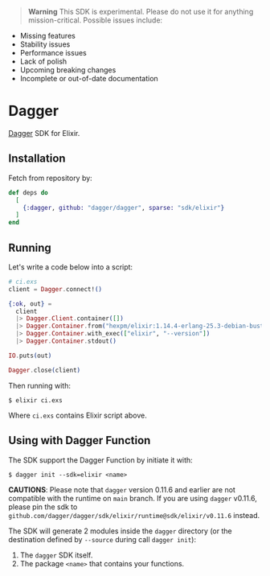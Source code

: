 > **Warning** This SDK is experimental. Please do not use it for anything
> mission-critical. Possible issues include:

- Missing features
- Stability issues
- Performance issues
- Lack of polish
- Upcoming breaking changes
- Incomplete or out-of-date documentation

# Dagger

[Dagger](https://dagger.io) SDK for Elixir.

## Installation

Fetch from repository by:

```elixir
def deps do
  [
    {:dagger, github: "dagger/dagger", sparse: "sdk/elixir"}
  ]
end
```

## Running

Let's write a code below into a script:

```elixir
# ci.exs
client = Dagger.connect!()

{:ok, out} =
  client
  |> Dagger.Client.container([])
  |> Dagger.Container.from("hexpm/elixir:1.14.4-erlang-25.3-debian-buster-20230227-slim")
  |> Dagger.Container.with_exec(["elixir", "--version"])
  |> Dagger.Container.stdout()

IO.puts(out)

Dagger.close(client)
```

Then running with:

```shell
$ elixir ci.exs
```

Where `ci.exs` contains Elixir script above.

## Using with Dagger Function

The SDK support the Dagger Function by initiate it with:

```shell
$ dagger init --sdk=elixir <name>
```

**CAUTIONS**: Please note that `dagger` version 0.11.6 and earlier are not
compatible with the runtime on `main` branch. If you are using `dagger` v0.11.6, please pin the sdk to `github.com/dagger/dagger/sdk/elixir/runtime@sdk/elixir/v0.11.6`
instead.

The SDK will generate 2 modules inside the `dagger` directory (or the destination defined
by `--source` during call `dagger init`):

1. The `dagger` SDK itself.
2. The package `<name>` that contains your functions.
